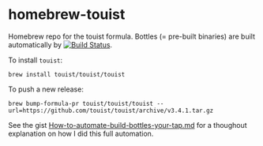 # homebrew-touist
Homebrew repo for the touist formula. Bottles (= pre-built binaries)
are built automatically by [![Build Status](https://travis-ci.org/touist/homebrew-touist.svg?branch=master)](https://travis-ci.org/touist/homebrew-touist).

To install `touist`:

    brew install touist/touist/touist

To push a new release:

    brew bump-formula-pr touist/touist/touist --url=https://github.com/touist/touist/archive/v3.4.1.tar.gz

See the gist [How-to-automate-build-bottles-your-tap.md](https://gist.github.com/maelvalais/068af21911c7debc4655cdaa41bbf092) for a thoughout explanation on how I did this full automation.
